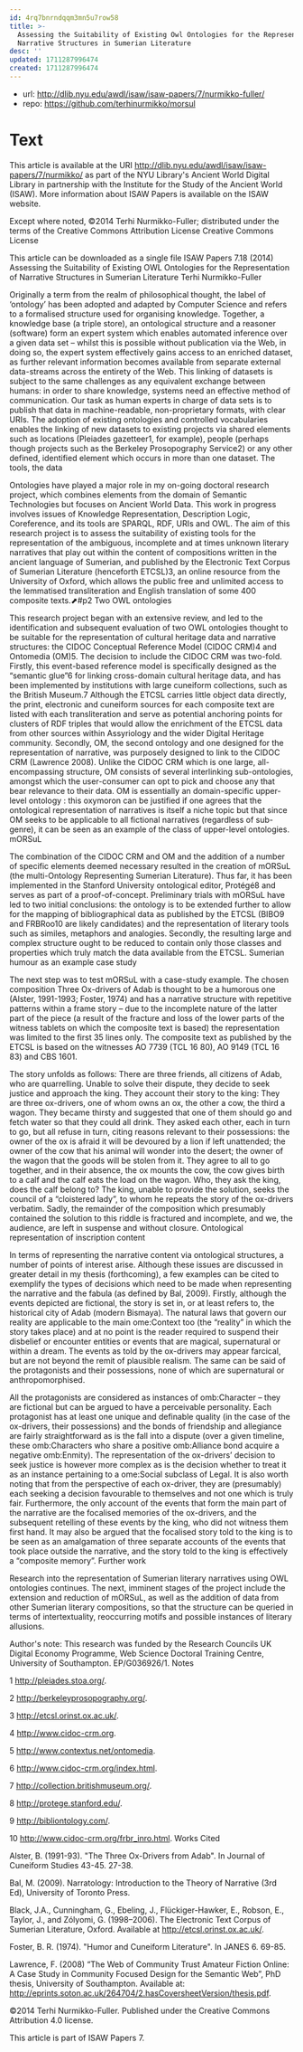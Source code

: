 ```yaml
---
id: 4rq7bnrndqqm3mn5u7row58
title: >-
  Assessing the Suitability of Existing Owl Ontologies for the Representation of
  Narrative Structures in Sumerian Literature
desc: ''
updated: 1711287996474
created: 1711287996474
---
```


- url: http://dlib.nyu.edu/awdl/isaw/isaw-papers/7/nurmikko-fuller/
- repo: https://github.com/terhinurmikko/morsul

# Text



This article is available at the URI http://dlib.nyu.edu/awdl/isaw/isaw-papers/7/nurmikko/ as part of the NYU Library's Ancient World Digital Library in partnership with the Institute for the Study of the Ancient World (ISAW). More information about ISAW Papers is available on the ISAW website.

Except where noted, ©2014 Terhi Nurmikko-Fuller; distributed under the terms of the Creative Commons Attribution License
Creative Commons License

This article can be downloaded as a single file
ISAW Papers 7.18 (2014)
Assessing the Suitability of Existing OWL Ontologies for the Representation of Narrative Structures in Sumerian Literature
Terhi Nurmikko-Fuller

Originally a term from the realm of philosophical thought, the label of ‘ontology’ has been adopted and adapted by Computer Science and refers to a formalised structure used for organising knowledge. Together, a knowledge base (a triple store), an ontological structure and a reasoner (software) form an expert system which enables automated inference over a given data set – whilst this is possible without publication via the Web, in doing so, the expert system effectively gains access to an enriched dataset, as further relevant information becomes available from separate external data-streams across the entirety of the Web. This linking of datasets is subject to the same challenges as any equivalent exchange between humans: in order to share knowledge, systems need an effective method of communication. Our task as human experts in charge of data sets is to publish that data in machine-readable, non-proprietary formats, with clear URIs. The adoption of existing ontologies and controlled vocabularies enables the linking of new datasets to existing projects via shared elements such as locations (Pleiades gazetteer1, for example), people (perhaps though projects such as the Berkeley Prosopography Service2) or any other defined, identified element which occurs in more than one dataset.
The tools, the data

Ontologies have played a major role in my on-going doctoral research project, which combines elements from the domain of Semantic Technologies but focuses on Ancient World Data. This work in progress involves issues of Knowledge Representation, Description Logic, Coreference, and its tools are SPARQL, RDF, URIs and OWL. The aim of this research project is to assess the suitability of existing tools for the representation of the ambiguous, incomplete and at times unknown literary narratives that play out within the content of compositions written in the ancient language of Sumerian, and published by the Electronic Text Corpus of Sumerian Literature (henceforth ETCSL)3, an online resource from the University of Oxford, which allows the public free and unlimited access to the lemmatised transliteration and English translation of some 400 composite texts.⬈#p2
Two OWL ontologies

This research project began with an extensive review, and led to the identification and subsequent evaluation of two OWL ontologies thought to be suitable for the representation of cultural heritage data and narrative structures: the CIDOC Conceptual Reference Model (CIDOC CRM)4 and Ontomedia (OM)5. The decision to include the CIDOC CRM was two-fold. Firstly, this event-based reference model is specifically designed as the “semantic glue”6 for linking cross-domain cultural heritage data, and has been implemented by institutions with large cuneiform collections, such as the British Museum.7 Although the ETCSL carries little object data directly, the print, electronic and cuneiform sources for each composite text are listed with each transliteration and serve as potential anchoring points for clusters of RDF triples that would allow the enrichment of the ETCSL data from other sources within Assyriology and the wider Digital Heritage community. Secondly, OM, the second ontology and one designed for the representation of narrative, was purposely designed to link to the CIDOC CRM (Lawrence 2008). Unlike the CIDOC CRM which is one large, all-encompassing structure, OM consists of several interlinking sub-ontologies, amongst which the user-consumer can opt to pick and choose any that bear relevance to their data. OM is essentially an domain-specific upper-level ontology : this oxymoron can be justified if one agrees that the ontological representation of narratives is itself a niche topic but that since OM seeks to be applicable to all fictional narratives (regardless of sub-genre), it can be seen as an example of the class of upper-level ontologies.
mORSuL

The combination of the CIDOC CRM and OM and the addition of a number of specific elements deemed necessary resulted in the creation of mORSuL (the multi-Ontology Representing Sumerian Literature). Thus far, it has been implemented in the Stanford University ontological editor, Protégé8 and serves as part of a proof-of-concept. Preliminary trials with mORSuL have led to two initial conclusions: the ontology is to be extended further to allow for the mapping of bibliographical data as published by the ETCSL (BIBO9 and FRBRoo10 are likely candidates) and the representation of literary tools such as similes, metaphors and analogies. Secondly, the resulting large and complex structure ought to be reduced to contain only those classes and properties which truly match the data available from the ETCSL.
Sumerian humour as an example case study

The next step was to test mORSuL with a case-study example. The chosen composition Three Ox-drivers of Adab is thought to be a humorous one (Alster, 1991-1993; Foster, 1974) and has a narrative structure with repetitive patterns within a frame story – due to the incomplete nature of the latter part of the piece (a result of the fracture and loss of the lower parts of the witness tablets on which the composite text is based) the representation was limited to the first 35 lines only. The composite text as published by the ETCSL is based on the witnesses AO 7739 (TCL 16 80), AO 9149 (TCL 16 83) and CBS 1601.

The story unfolds as follows: There are three friends, all citizens of Adab, who are quarrelling. Unable to solve their dispute, they decide to seek justice and approach the king. They account their story to the king: They are three ox-drivers, one of whom owns an ox, the other a cow, the third a wagon. They became thirsty and suggested that one of them should go and fetch water so that they could all drink. They asked each other, each in turn to go, but all refuse in turn, citing reasons relevant to their possessions: the owner of the ox is afraid it will be devoured by a lion if left unattended; the owner of the cow that his animal will wonder into the desert; the owner of the wagon that the goods will be stolen from it. They agree to all to go together, and in their absence, the ox mounts the cow, the cow gives birth to a calf and the calf eats the load on the wagon. Who, they ask the king, does the calf belong to? The king, unable to provide the solution, seeks the council of a “cloistered lady”, to whom he repeats the story of the ox-drivers verbatim. Sadly, the remainder of the composition which presumably contained the solution to this riddle is fractured and incomplete, and we, the audience, are left in suspense and without closure.
Ontological representation of inscription content

In terms of representing the narrative content via ontological structures, a number of points of interest arise. Although these issues are discussed in greater detail in my thesis (forthcoming), a few examples can be cited to exemplify the types of decisions which need to be made when representing the narrative and the fabula (as defined by Bal, 2009). Firstly, although the events depicted are fictional, the story is set in, or at least refers to, the historical city of Adab (modern Bismaya). The natural laws that govern our reality are applicable to the main ome:Context too (the “reality” in which the story takes place) and at no point is the reader required to suspend their disbelief or encounter entities or events that are magical, supernatural or within a dream. The events as told by the ox-drivers may appear farcical, but are not beyond the remit of plausible realism. The same can be said of the protagonists and their possessions, none of which are supernatural or anthropomorphised.

All the protagonists are considered as instances of omb:Character – they are fictional but can be argued to have a perceivable personality. Each protagonist has at least one unique and definable quality (in the case of the ox-drivers, their possessions) and the bonds of friendship and allegiance are fairly straightforward as is the fall into a dispute (over a given timeline, these omb:Characters who share a positive omb:Alliance bond acquire a negative omb:Enmity). The representation of the ox-drivers’ decision to seek justice is however more complex as is the decision whether to treat it as an instance pertaining to a ome:Social subclass of Legal. It is also worth noting that from the perspective of each ox-driver, they are (presumably) each seeking a decision favourable to themselves and not one which is truly fair. Furthermore, the only account of the events that form the main part of the narrative are the focalised memories of the ox-drivers, and the subsequent retelling of these events by the king, who did not witness them first hand. It may also be argued that the focalised story told to the king is to be seen as an amalgamation of three separate accounts of the events that took place outside the narrative, and the story told to the king is effectively a “composite memory”.
Further work

Research into the representation of Sumerian literary narratives using OWL ontologies continues. The next, imminent stages of the project include the extension and reduction of mORSuL, as well as the addition of data from other Sumerian literary compositions, so that the structure can be queried in terms of intertextuality, reoccurring motifs and possible instances of literary allusions.

Author's note: This research was funded by the Research Councils UK Digital Economy Programme, Web Science Doctoral Training Centre, University of Southampton. EP/G036926/1.
Notes

1 http://pleiades.stoa.org/.

2 http://berkeleyprosopography.org/.

3 http://etcsl.orinst.ox.ac.uk/.

4 http://www.cidoc-crm.org.

5 http://www.contextus.net/ontomedia.

6 http://www.cidoc-crm.org/index.html.

7 http://collection.britishmuseum.org/.

8 http://protege.stanford.edu/.

9 http://bibliontology.com/.

10 http://www.cidoc-crm.org/frbr_inro.html.
Works Cited

Alster, B. (1991-93). "The Three Ox-Drivers from Adab". In Journal of Cuneiform Studies 43-45. 27-38.

Bal, M. (2009). Narratology: Introduction to the Theory of Narrative (3rd Ed), University of Toronto Press.

Black, J.A., Cunningham, G., Ebeling, J., Flückiger-Hawker, E., Robson, E., Taylor, J., and Zólyomi, G. (1998–2006). The Electronic Text Corpus of Sumerian Literature, Oxford. Available at <http://etcsl.orinst.ox.ac.uk/>.

Foster, B. R. (1974). "Humor and Cuneiform Literature". In JANES 6. 69-85.

Lawrence, F. (2008) “The Web of Community Trust Amateur Fiction Online: A Case Study in Community Focused Design for the Semantic Web”, PhD thesis, University of Southampton. Available at: <http://eprints.soton.ac.uk/264704/2.hasCoversheetVersion/thesis.pdf>.

©2014 Terhi Nurmikko-Fuller. Published under the Creative Commons Attribution 4.0 license.

This article is part of ISAW Papers 7.
